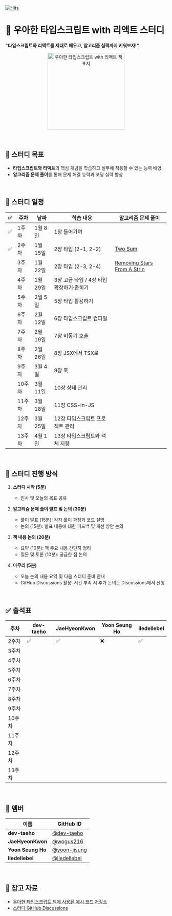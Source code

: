
[![Hits](https://hits.seeyoufarm.com/api/count/incr/badge.svg?url=https%3A%2F%2Fgithub.com%2Fdiving-typescript%2Fwoowahan-typescript-with-react&count_bg=%236A3DC8&title_bg=%23C3BED3&icon=&icon_color=%23E7E7E7&title=hits&edge_flat=false)](https://hits.seeyoufarm.com)

# 🚀 우아한 타입스크립트 with 리액트 스터디  
**"타입스크립트와 리액트를 제대로 배우고, 알고리즘 실력까지 키워보자!"**  

<p align="center">
  <img src="https://contents.kyobobook.co.kr/sih/fit-in/458x0/pdt/9791169211567.jpg" alt="우아한 타입스크립트 with 리액트 책 표지" width="240" height="auto" />
</p>

<br>

## 🎯 스터디 목표  
- **타입스크립트와 리액트**의 핵심 개념을 학습하고 실무에 적용할 수 있는 능력 배양  
- **알고리즘 문제 풀이**를 통해 문제 해결 능력과 코딩 실력 향상  

<br>

## 📅 스터디 일정  

| ✅ | 주차  | 날짜       | 학습 내용                                   | 알고리즘 문제 풀이                          |
|---|-------|------------|----------------------------------------------|--------------------------------------------|
| ✅ | 1주차  | 1월 8일   | 1장 들어가며                                  |  |
| ✅ | 2주차  | 1월 15일  | 2장 타입 (2-1, 2-2)                           | [Two Sum](https://github.com/diving-typescript/woowahan-typescript-with-react/tree/master/algorithms/two-sum) |
|   | 3주차  | 1월 22일  | 2장 타입 (2-3, 2-4)                           | [Removing Stars From A Strin](https://github.com/diving-typescript/woowahan-typescript-with-react/tree/master/algorithms/removing-stars-from-a-string) |
|   | 4주차  | 1월 29일  | 3장 고급 타입 / 4장 타입 확장하기·좁히기       |  |
|   | 5주차  | 2월 5일   | 5장 타입 활용하기                             | |
|   | 6주차  | 2월 12일  | 6장 타입스크립트 컴파일                       |  |
|   | 7주차  | 2월 19일  | 7장 비동기 호출                               |  |
|   | 8주차  | 2월 26일  | 8장 JSX에서 TSX로                             |  |
|   | 9주차  | 3월 4일   | 9장 훅                                       |  |
|   | 10주차 | 3월 11일  | 10장 상태 관리                                | |
|   | 11주차 | 3월 18일  | 11장 CSS-in-JS                                |  |
|   | 12주차 | 3월 25일  | 12장 타입스크립트 프로젝트 관리               |  |
|   | 13주차 | 4월 1일   | 13장 타입스크립트와 객체 지향                 | |

<br>

## 📌 스터디 진행 방식  

1. **스터디 시작 (5분)**  
   - 인사 및 오늘의 목표 공유  

2. **알고리즘 문제 풀이 발표 및 논의 (30분)**  
   - 풀이 발표 (15분): 각자 풀이 과정과 코드 설명  
   - 논의 (15분): 발표 내용에 대한 피드백 및 개선 방안 논의  

3. **책 내용 논의 (20분)**  
   - 요약 (10분): 책 주요 내용 간단히 정리  
   - 질문 및 토론 (10분): 궁금한 점 논의  

4. **마무리 (5분)**  
   - 오늘 논의 내용 요약 및 다음 스터디 준비 안내  
   - GitHub Discussions 활용: 시간 부족 시 추가 논의는 Discussions에서 진행  

<br>

## ✅ 출석표  

| 주차  | dev-taeho | JaeHyeonKwon | Yoon Seung Ho | lledellebel |
|-------|-----------|--------------|---------------|-------------|
| 2주차 | ✅         | ✅            | ❌             | ✅           |
| 3주차 |           |              |               |             |
| 4주차 |           |              |               |             |
| 5주차 |           |              |               |             |
| 6주차 |           |              |               |             |
| 7주차 |           |              |               |             |
| 8주차 |           |              |               |             |
| 9주차 |           |              |               |             |
| 10주차|           |              |               |             |
| 11주차|           |              |               |             |
| 12주차|           |              |               |             |
| 13주차|           |              |               |             |

<br>

## 🤝 멤버  

| 이름          | GitHub ID                          |
|---------------|------------------------------------|
| **dev-taeho** | [@dev-taeho](https://github.com/dev-taeho)                   |
| **JaeHyeonKwon** | [@wogus216](https://github.com/wogus216) |
| **Yoon Seung Ho** | [@yoon-jisung](https://github.com/yoon-jisung) |
| **lledellebel** | [@lledellebel](https://github.com/lledellebell)               |

<br>

## 📖 참고 자료  

- [우아한 타입스크립트 책에 사용된 예시 코드 저장소](https://github.com/woowa-typescript/woowahan-typescript-with-react-example-code)  
- [스터디 GitHub Discussions](https://github.com/diving-typescript/woowahan-typescript-with-react/discussions)  
